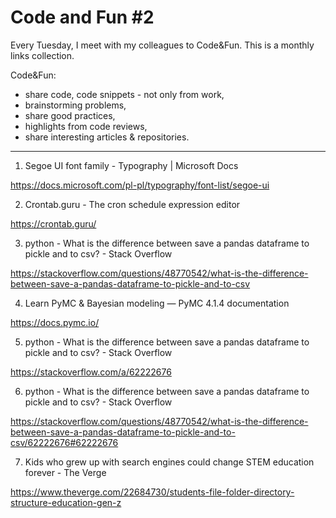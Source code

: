# Code and Fun \#2

Every Tuesday, I meet with my colleagues to Code&Fun. This is a monthly links collection. 

Code&Fun:

* share code, code snippets - not only from work,
* brainstorming problems,
* share good practices,
* highlights from code reviews,
* share interesting articles & repositories.

---

1. Segoe UI font family - Typography | Microsoft Docs 

 https://docs.microsoft.com/pl-pl/typography/font-list/segoe-ui 

2. Crontab.guru - The cron schedule expression editor 

 https://crontab.guru/ 

3. python - What is the difference between save a pandas dataframe to pickle and to csv? - Stack Overflow 

 https://stackoverflow.com/questions/48770542/what-is-the-difference-between-save-a-pandas-dataframe-to-pickle-and-to-csv 

4. Learn PyMC & Bayesian modeling — PyMC 4.1.4 documentation 

 https://docs.pymc.io/ 

5. python - What is the difference between save a pandas dataframe to pickle and to csv? - Stack Overflow 

 https://stackoverflow.com/a/62222676 

6. python - What is the difference between save a pandas dataframe to pickle and to csv? - Stack Overflow 

 https://stackoverflow.com/questions/48770542/what-is-the-difference-between-save-a-pandas-dataframe-to-pickle-and-to-csv/62222676#62222676 

7. Kids who grew up with search engines could change STEM education forever - The Verge 

 https://www.theverge.com/22684730/students-file-folder-directory-structure-education-gen-z 

